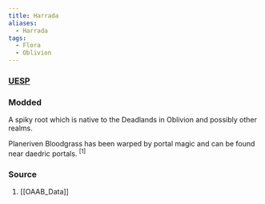 ```yaml
---
title: Harrada
aliases:
  - Harrada
tags:
  - Flora
  - Oblivion
---
```


### [UESP](https://en.uesp.net/wiki/Lore:Flora_H#Harrada_Root)
### Modded
A spiky root which is native to the Deadlands in Oblivion and possibly other realms.

Planeriven Bloodgrass has been warped by portal magic and can be found near daedric portals. <sup>[1]</sup>
### Source
1. [[OAAB_Data]]